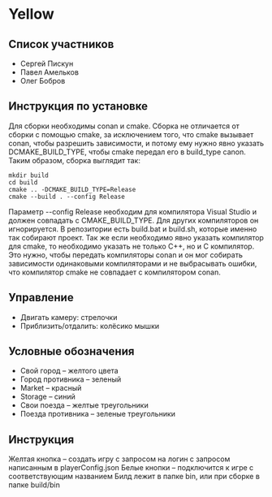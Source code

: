 # Yellow

## Список участников

* Сергей Пискун
* Павел Амельков
* Олег Бобров

## Инструкция по установке

Для сборки необходимы conan и cmake.
Сборка не отличается от сборки с помощью cmake, за исключением того, что cmake вызывает conan, чтобы разрешить зависимости, и потому ему нужно явно указать DCMAKE\_BUILD\_TYPE, чтобы cmake передал его в build_type canon. Таким образом, сборка выглядит так:

```
mkdir build
cd build
cmake .. -DCMAKE_BUILD_TYPE=Release
cmake --build . --config Release
```

Параметр --config Release необходим для компилятора Visual Studio и должен совпадать с CMAKE\_BUILD\_TYPE. Для других компиляторов он игнорируется. В репозитории есть build.bat и build.sh, которые именно так собирают проект. Так же если необходимо явно указать компилятор для cmake, то необходимо указать не только C++, но и C компилятор. Это нужно, чтобы передать компиляторы conan и он мог собирать зависимости одинаковыми компиляторами и не выбрасывать ошибки, что компилятор cmake не совпадает с компилятором conan.

## Управление

* Двигать камеру: стрелочки
* Приблизить/отдалить: колёсико мышки

## Условные обозначения

* Свой город – желтого цвета
* Город противника – зеленый
* Market – красный
* Storage – синий
* Свои поезда – желтые треугольники
* Поезда противника – зеленые треугольники

## Инструкция

Желтая кнопка – создать игру с запросом на логин с запросом написанным в playerConfig.json
Белые кнопки – подключится к игре с соответствующим названием
Билд лежит в папке bin, или при сборке в папке build/bin

